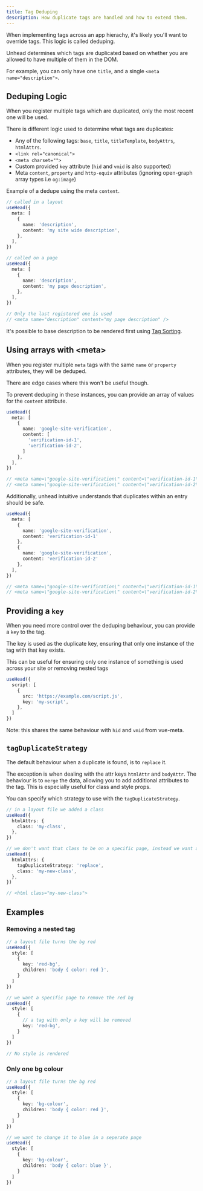 ```yaml
---
title: Tag Deduping
description: How duplicate tags are handled and how to extend them.
---
```


When implementing tags across an app hierachy, it's likely you'll want to override tags. This logic is called
deduping.

Unhead determines which tags are duplicated based on whether you are allowed to have multiple of them in the DOM.

For example, you can only have one `title`, and a single `<meta name="description">`. 

## Deduping Logic

When you register multiple tags which are duplicated, only the most recent one will be used. 

There is different logic used to determine what tags are duplicates:
- Any of the following tags: `base`, `title`, `titleTemplate`, `bodyAttrs`, `htmlAttrs`.
- `<link rel="canonical">`
- `<meta charset="">`
- Custom provided `key` attribute (`hid` and `vmid` is also supported)
- Meta `content`, `property` and `http-equiv` attributes (ignoring open-graph array types i.e `og:image`)

Example of a dedupe using the meta `content`.

```ts
// called in a layout
useHead({
  meta: [
    {
      name: 'description',
      content: 'my site wide description',
    },
  ],
})

// called on a page
useHead({
  meta: [
    {
      name: 'description',
      content: 'my page description',
    },
  ],
})

// Only the last registered one is used
// <meta name="description" content="my page description" />
```

It's possible to base description to be rendered first using [Tag Sorting](/guide/guides/sorting).

## Using arrays with &lt;meta&gt;

When you register multiple `meta` tags with the same `name` or `property` attributes, they will be deduped.

There are edge cases where this won't be useful though.

To prevent deduping in these instances, you can provide an array of values for the `content` attribute.

```ts
useHead({
  meta: [
    {
      name: 'google-site-verification',
      content: [
        'verification-id-1',
        'verification-id-2',
      ]
    },
  ],
})

// <meta name=\"google-site-verification\" content=\"verification-id-1\" >
// <meta name=\"google-site-verification\" content=\"verification-id-2\" >
```

Additionally, unhead intuitive understands that duplicates within an entry should be safe.

```ts
useHead({
  meta: [
    {
      name: 'google-site-verification',
      content: 'verification-id-1'
    },
    {
      name: 'google-site-verification',
      content: 'verification-id-2'
    },
  ],
})

// <meta name=\"google-site-verification\" content=\"verification-id-1\" >
// <meta name=\"google-site-verification\" content=\"verification-id-2\" >
```

## Providing a `key`

When you need more control over the deduping behaviour, you can provide a `key` to the tag.

The key is used as the duplicate key, ensuring that only one instance of the tag with that key exists.

This can be useful for ensuring only one instance of something is used across your site or removing nested tags

```ts
useHead({
  script: [
    {
      src: 'https://example.com/script.js',
      key: 'my-script',
    },
  ]
})
```

Note: this shares the same behaviour with `hid` and `vmid` from vue-meta.

## `tagDuplicateStrategy`

The default behaviour when a duplicate is found, is to `replace` it.

The exception is when dealing with the attr keys `htmlAttr` and `bodyAttr`. The behaviour is to `merge` the data,
allowing you to add additional attributes to the tag. This is especially useful
for class and style props.

You can specify which strategy to use with the `tagDuplicateStrategy`.


```ts
// in a layout file we added a class
useHead({
  htmlAttrs: {
    class: 'my-class',
  },
})

// we don't want that class to be on a specific page, instead we want a new class
useHead({
  htmlAttrs: {
    tagDuplicateStrategy: 'replace',
    class: 'my-new-class',
  },
})

// <html class="my-new-class">
```


## Examples

### Removing a nested tag

```ts
// a layout file turns the bg red
useHead({
  style: [
    {
      key: 'red-bg',
      children: 'body { color: red }',
    }
  ]
})

// we want a specific page to remove the red bg
useHead({
  style: [
    {
      // a tag with only a key will be removed
      key: 'red-bg',
    }
  ]
})

// No style is rendered
```

### Only one bg colour

```ts
// a layout file turns the bg red
useHead({
  style: [
    {
      key: 'bg-colour',
      children: 'body { color: red }',
    }
  ]
})

// we want to change it to blue in a seperate page
useHead({
  style: [
    {
      key: 'bg-colour',
      children: 'body { color: blue }',
    }
  ]
})
```
